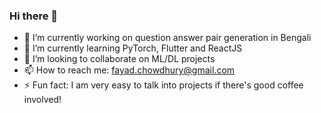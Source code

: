 ### Hi there 👋

- 🔭 I’m currently working on question answer pair generation in Bengali
- 🌱 I’m currently learning PyTorch, Flutter and ReactJS
- 👯 I’m looking to collaborate on ML/DL projects
- 📫 How to reach me: fayad.chowdhury@gmail.com
- ⚡ Fun fact: I am very easy to talk into projects if there's good coffee involved!
